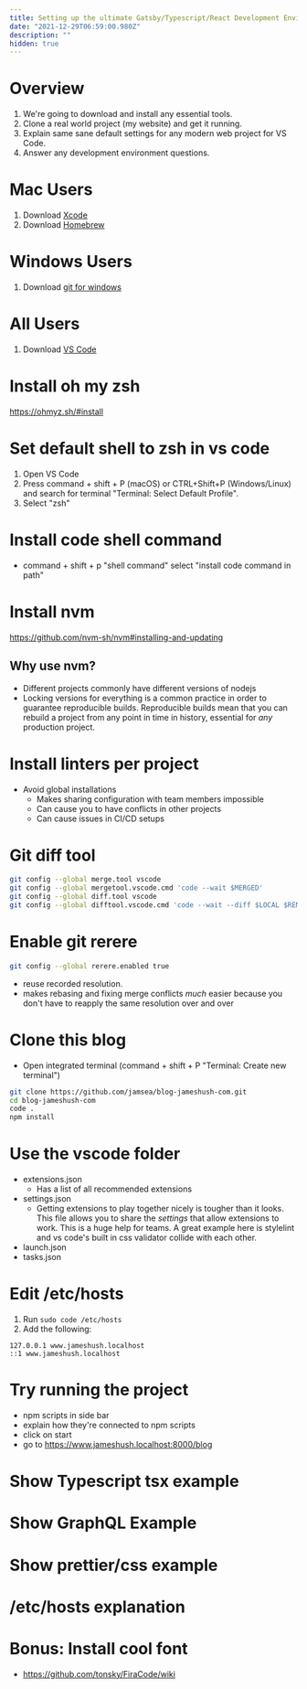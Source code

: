 ```yaml
---
title: Setting up the ultimate Gatsby/Typescript/React Development Environment
date: "2021-12-29T06:59:00.980Z"
description: ""
hidden: true
---
```


# Overview

1. We're going to download and install any essential tools.
2. Clone a real world project (my website) and get it running.
3. Explain same sane default settings for any modern web project for VS Code.
4. Answer any development environment questions.

# Mac Users

1. Download [Xcode](https://apps.apple.com/us/app/xcode/id497799835?mt=12)
2. Download [Homebrew](https://brew.sh/)

# Windows Users

1. Download [git for windows](https://gitforwindows.org/)

# All Users

1. Download [VS Code](https://code.visualstudio.com/)

# Install oh my zsh

https://ohmyz.sh/#install

# Set default shell to zsh in vs code

1. Open VS Code
2. Press command + shift + P (macOS) or CTRL+Shift+P (Windows/Linux) and search for terminal "Terminal: Select Default Profile".
3. Select "zsh"

# Install code shell command

- command + shift + p "shell command" select "install code command in path"

# Install nvm

https://github.com/nvm-sh/nvm#installing-and-updating

## Why use nvm?

- Different projects commonly have different versions of nodejs
- Locking versions for everything is a common practice in order to guarantee reproducible builds. Reproducible builds mean that you can rebuild a project from any point in time in history, essential for _any_ production project.

# Install linters per project

- Avoid global installations
  - Makes sharing configuration with team members impossible
  - Can cause you to have conflicts in other projects
  - Can cause issues in CI/CD setups

# Git diff tool

```bash
git config --global merge.tool vscode
git config --global mergetool.vscode.cmd 'code --wait $MERGED'
git config --global diff.tool vscode
git config --global difftool.vscode.cmd 'code --wait --diff $LOCAL $REMOTE'
```

# Enable git rerere

```bash
git config --global rerere.enabled true
```

- reuse recorded resolution.
- makes rebasing and fixing merge conflicts _much_ easier because you don't have to reapply the same resolution over and over

# Clone this blog

- Open integrated terminal (command + shift + P "Terminal: Create new terminal")

```bash
git clone https://github.com/jamsea/blog-jameshush-com.git
cd blog-jameshush-com
code .
npm install
```

# Use the vscode folder

- extensions.json
  - Has a list of all recommended extensions
- settings.json
  - Getting extensions to play together nicely is tougher than it looks. This file allows you to share the _settings_ that allow extensions to work. This is a huge help for teams. A great example here is stylelint and vs code's built in css validator collide with each other.
- launch.json
- tasks.json

# Edit /etc/hosts

1. Run `sudo code /etc/hosts`
2. Add the following:

```
127.0.0.1 www.jameshush.localhost
::1 www.jameshush.localhost
```

# Try running the project

- npm scripts in side bar
- explain how they're connected to npm scripts
- click on start
- go to https://www.jameshush.localhost:8000/blog

# Show Typescript tsx example

# Show GraphQL Example

# Show prettier/css example

# /etc/hosts explanation

# Bonus: Install cool font

- https://github.com/tonsky/FiraCode/wiki
